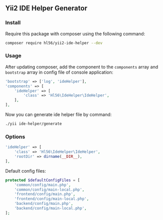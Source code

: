 ## Yii2 IDE Helper Generator

### Install

Require this package with composer using the following command:

```sh
composer require hl56/yii2-ide-helper --dev
```

### Usage

After updating composer, add the component to the `components` array and `bootstrap` array in config file of console application:

```php
'bootstrap' => ['log', 'ideHelper'],
'components' => [
    'ideHelper' => [
        'class' => 'Hl56\IdeHelper\IdeHelper',
    ],
],
```

Now you can generate ide helper file by command:

```sh
./yii ide-helper/generate
```

### Options

```php
'ideHelper' => [
    'class' => 'Hl56\IdeHelper\IdeHelper',
    'rootDir' => dirname(__DIR__),
],
```

Default config files:

```php
protected $defaultConfigFiles = [
    'common/config/main.php',
    'common/config/main-local.php',
    'frontend/config/main.php',
    'frontend/config/main-local.php',
    'backend/config/main.php',
    'backend/config/main-local.php',
];
```
